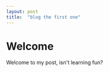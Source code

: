 ```yaml
---
layout: post
title:  "blog the first one"
---
```


# Welcome

Welcome to my post,
isn't learning fun?
